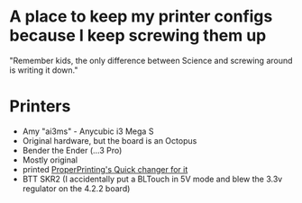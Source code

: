 # A place to keep my printer configs because I keep screwing them up
"Remember kids, the only difference between Science and screwing around is writing it down."

# Printers
- Amy "ai3ms" - Anycubic i3 Mega S
 - Original hardware, but the board is an Octopus
- Bender the Ender (...3 Pro)
 - Mostly original
 - printed [ProperPrinting's Quick changer for it](https://www.thingiverse.com/thing:3369444)
 - BTT SKR2 (I accidentally put a BLTouch in 5V mode and blew the 3.3v regulator on the 4.2.2 board)
